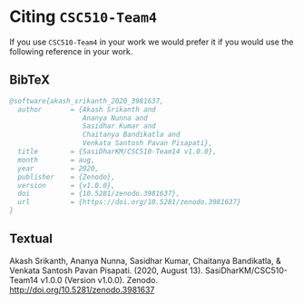 # Citing `CSC510-Team4`

If you use `CSC510-Team4` in your work we would prefer it if you would use the following reference in your work.

## BibTeX

```bibtex
@software{akash_srikanth_2020_3981637,
  author       = {Akash Srikanth and
                  Ananya Nunna and
                  Sasidhar Kumar and
                  Chaitanya Bandikatla and
                  Venkata Santosh Pavan Pisapati},
  title        = {SasiDharKM/CSC510-Team14 v1.0.0},
  month        = aug,
  year         = 2020,
  publisher    = {Zenodo},
  version      = {v1.0.0},
  doi          = {10.5281/zenodo.3981637},
  url          = {https://doi.org/10.5281/zenodo.3981637}
}
```

## Textual

Akash Srikanth, Ananya Nunna, Sasidhar Kumar, Chaitanya Bandikatla, & Venkata Santosh Pavan Pisapati. (2020, August 13). SasiDharKM/CSC510-Team14 v1.0.0 (Version v1.0.0). Zenodo. http://doi.org/10.5281/zenodo.3981637
